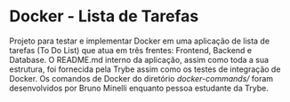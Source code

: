 # Docker - Lista de Tarefas
Projeto para testar e implementar Docker em uma aplicação de lista de tarefas (To Do List) que atua em três frentes: Frontend, Backend e Database.
O README.md interno da aplicação, assim como toda a sua estrutura, foi fornecida pela Trybe assim como os testes de integração de Docker. Os comandos de Docker do diretório *docker-commands/* foram desenvolvidos por Bruno Minelli enquanto pessoa estudante da Trybe.